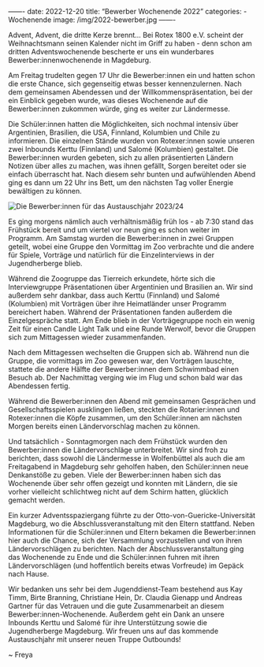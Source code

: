 ——-
date: 2022-12-20
title: “Bewerber Wochenende 2022”
categories:
    - Wochenende
image: /img/2022-bewerber.jpg
——-

Advent, Advent, die dritte Kerze brennt… Bei Rotex 1800 e.V. scheint der Weihnachtsmann seinen Kalender nicht im Griff zu haben - denn schon am dritten Adventswochenende bescherte er uns ein wunderbares Bewerber:innenwochenende in Magdeburg.

Am Freitag trudelten gegen 17 Uhr die Bewerber:innen ein und hatten schon die erste Chance, sich gegenseitig etwas besser kennenzulernen. Nach dem gemeinsamen Abendessen und der Willkommenspräsentation, bei der ein Einblick gegeben wurde, was dieses Wochenende auf die Bewerber:innen zukommen würde, ging es weiter zur Ländermesse.

Die Schüler:innen hatten die Möglichkeiten, sich nochmal intensiv über Argentinien, Brasilien, die USA, Finnland, Kolumbien und Chile zu informieren. Die einzelnen Stände wurden von Rotexer:innen sowie unseren zwei Inbounds Kerttu (Finnland) und Salomé (Kolumbien) gestaltet. Die Bewerber:innen wurden gebeten, sich zu allen präsentierten Ländern Notizen über alles zu machen, was ihnen gefällt, Sorgen bereitet oder sie einfach überrascht hat. Nach diesem sehr bunten und aufwühlenden Abend ging es dann um 22 Uhr ins Bett, um den nächsten Tag voller Energie bewältigen zu können.

![Die Bewerber:innen für das Austauschjahr 2023/24](/img/2022-bewerber.jpg)

Es ging morgens nämlich auch verhältnismäßig früh los - ab 7:30 stand das Frühstück bereit und um viertel vor neun ging es schon weiter im Programm. Am Samstag wurden die Bewerber:innen in zwei Gruppen geteilt, wobei eine Gruppe den Vormittag im Zoo verbrachte und die andere für Spiele, Vorträge und natürlich für die Einzelinterviews in der Jugendherberge blieb.

Während die Zoogruppe das Tierreich erkundete, hörte sich die Interviewgruppe Präsentationen über Argentinien und Brasilien an. Wir sind außerdem sehr dankbar, dass auch Kerttu (Finnland) und Salomé (Kolumbien) mit Vorträgen über ihre Heimatländer unser Programm bereichert haben. Während der Präsentationen fanden außerdem die Einzelgespräche statt. Am Ende blieb in der Vorträgegruppe noch ein wenig Zeit für einen Candle Light Talk und eine Runde Werwolf, bevor die Gruppen sich zum Mittagessen wieder zusammenfanden.

Nach dem Mittagessen wechselten die Gruppen sich ab. Während nun die Gruppe, die vormittags im Zoo gewesen war, den Vorträgen lauschte, stattete die andere Hälfte der Bewerber:innen dem Schwimmbad einen Besuch ab. Der Nachmittag verging wie im Flug und schon bald war das Abendessen fertig.

Während die Bewerber:innen den Abend mit gemeinsamen Gesprächen und Gesellschaftsspielen ausklingen ließen, steckten die Rotarier:innen und Rotexer:innen die Köpfe zusammen, um den Schüler:innen am nächsten Morgen bereits einen Ländervorschlag machen zu können.

Und tatsächlich - Sonntagmorgen nach dem Frühstück wurden den Bewerber:innen die Ländervorschläge unterbreitet. Wir sind froh zu berichten, dass sowohl die Ländermesse in Wolfenbüttel als auch die am Freitagabend in Magdeburg sehr geholfen haben, den Schüler:innen neue Denkanstöße zu geben. Viele der Bewerber:innen haben sich das Wochenende über sehr offen gezeigt und konnten mit Ländern, die sie vorher vielleicht schlichtweg nicht auf dem Schirm hatten, glücklich gemacht werden.

Ein kurzer Adventsspaziergang führte zu der Otto-von-Guericke-Universität Magdeburg, wo die Abschlussveranstaltung mit den Eltern stattfand. Neben Informationen für die Schüler:innen und Eltern bekamen die Bewerber:innen hier auch die Chance, sich der Versammlung vorzustellen und von ihren Ländervorschlägen zu berichten. Nach der Abschlussveranstaltung ging das Wochenende zu Ende und die Schüler:innen fuhren mit ihren Ländervorschlägen (und hoffentlich bereits etwas Vorfreude) im Gepäck nach Hause.

Wir bedanken uns sehr bei dem Jugenddienst-Team bestehend aus Kay Timm, Birte Branning, Christiane Hein, Dr. Claudia Gienapp und Andreas Gartner für das Vetrauen und die gute Zusammenarbeit an diesem Bewerber:innen-Wochenende. Außerdem geht ein Dank an unsere Inbounds Kerttu und Salomé für ihre Unterstützung sowie die Jugendherberge Magdeburg. Wir freuen uns auf das kommende Austauschjahr mit unserer neuen Truppe Outbounds!

~ Freya